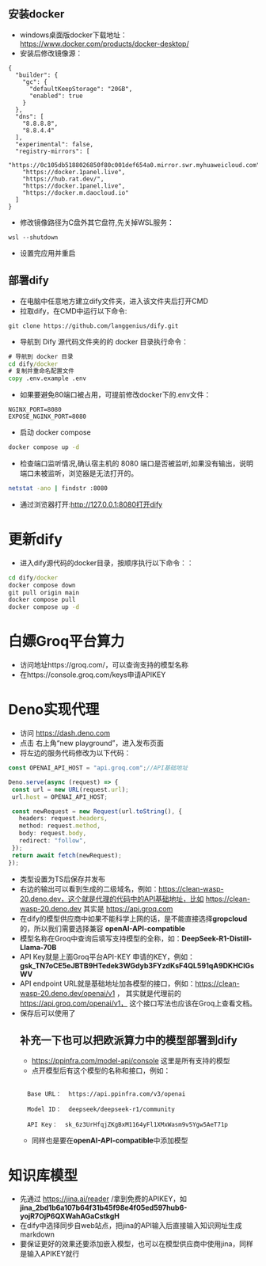 ## 安装docker
- windows桌面版docker下载地址：https://www.docker.com/products/docker-desktop/
- 安装后修改镜像源：

```Docker Engine
{
  "builder": {
    "gc": {
      "defaultKeepStorage": "20GB",
      "enabled": true
    }
  },
  "dns": [
    "8.8.8.8",
    "8.8.4.4"
  ],
  "experimental": false,
  "registry-mirrors": [
    "https://0c105db5188026850f80c001def654a0.mirror.swr.myhuaweicloud.com",
    "https://docker.1panel.live",
    "https://hub.rat.dev/",
    "https://docker.1panel.live",
    "https://docker.m.daocloud.io"
  ]
}
```

- 修改镜像路径为C盘外其它盘符,先关掉WSL服务：
```wsl
wsl --shutdown
```
- 设置完应用并重启

## 部署dify
- 在电脑中任意地方建立dify文件夹，进入该文件夹后打开CMD
- 拉取dify，在CMD中运行以下命令:
```github
git clone https://github.com/langgenius/dify.git
```
- 导航到 Dify 源代码文件夹的的 docker 目录执行命令：
```cmd
# 导航到 docker 目录
cd dify/docker
# 复制并重命名配置文件
copy .env.example .env
```
- 如果要避免80端口被占用，可提前修改docker下的.env文件：
```.env
NGINX_PORT=8080
EXPOSE_NGINX_PORT=8080
```
- 启动 docker compose
```cmd
docker compose up -d
```

- 检查端口监听情况,确认宿主机的 8080 端口是否被监听,如果没有输出，说明端口未被监听，浏览器是无法打开的。
```bash
netstat -ano | findstr :8080
```
- 通过浏览器打开:http://127.0.0.1:8080打开dify

# 更新dify
- 进入dify源代码的docker目录，按顺序执行以下命令：：

```cmd
cd dify/docker
docker compose down
git pull origin main
docker compose pull
docker compose up -d
```

# 白嫖Groq平台算力
- 访问地址https://groq.com/，可以查询支持的模型名称
- 在https://console.groq.com/keys申请APIKEY

# Deno实现代理
- 访问 https://dash.deno.com
- 点击 右上角“new  playground”，进入发布页面
- 将左边的服务代码修改为以下代码：
```ts
const OPENAI_API_HOST = "api.groq.com";//API基础地址

Deno.serve(async (request) => {
 const url = new URL(request.url);
 url.host = OPENAI_API_HOST;

 const newRequest = new Request(url.toString(), {
   headers: request.headers,
   method: request.method,
   body: request.body,
   redirect: "follow",
 });
 return await fetch(newRequest);
});
```

- 类型设置为TS后保存并发布
- 右边的输出可以看到生成的二级域名，例如：https://clean-wasp-20.deno.dev，这个就是代理的代码中的API基础地址，比如 https://clean-wasp-20.deno.dev 其实是 https://api.groq.com
- 在dify的模型供应商中如果不能科学上网的话，是不能直接选择**gropcloud**的，所以我们需要选择兼容 **openAI-API-compatible**
- 模型名称在Groq中查询后填写支持模型的全称，如：**DeepSeek-R1-Distill-Llama-70B**
- API Key就是上面Groq平台API-KEY 申请的KEY，例如：**gsk_TN7oCE5eJBTB9HTedek3WGdyb3FYzdKsF4QL591qA9DKHClGsWV**
- API endpoint URL就是基础地址加各模型的接口，例如：https://clean-wasp-20.deno.dev/openai/v1 ， 其实就是代理前的
https://api.groq.com/openai/v1， 这个接口写法也应该在Groq上查看文档。
- 保存后可以使用了
  ## 补充一下也可以把欧派算力中的模型部署到dify
    - https://ppinfra.com/model-api/console 这里是所有支持的模型
    - 点开模型后有这个模型的名称和接口，例如：
    ``` 

      Base URL：  https://api.ppinfra.com/v3/openai

      Model ID：  deepseek/deepseek-r1/community

      API Key：  sk_6z3UrHfqjZKgBxM1164yFl1XMxWasm9v5Ygw5AeT71p  
    ```
    - 同样也是要在**openAI-API-compatible**中添加模型


# 知识库模型
- 先通过 https://jina.ai/reader /拿到免费的APIKEY，如**jina_2bd1b6a107b64f31b45f98e4f05ed597hub6-yojR7OjP6QXWahAGaCstkgH**
- 在dify中选择同步自web站点，把jina的API输入后直接输入知识网址生成markdown
- 要保证更好的效果还要添加嵌入模型，也可以在模型供应商中使用jina，同样是输入APIKEY就行

